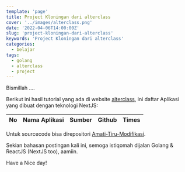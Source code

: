 ```yaml
---
template: 'page'
title: Project Kloningan dari alterclass
cover: '../images/alterclass.png'
date: '2022-04-06T14:00:00Z'
slug: 'project-kloningan-dari-alterclass'
keywords: 'Project Kloningan dari alterclass'
categories:
  - belajar
tags:
  - golang
  - alterclass
  - project
---
```


Bismillah ....

Berikut ini hasil tutorial yang ada di website [alterclass](https://alterclass.io/), ini daftar Aplikasi yang dibuat dengan teknologi NextJS:

| No  | Nama Aplikasi | Sumber | Github | Times |
| :-: | :-----------: | :----: | :----: | :---: |

Untuk sourcecode bisa direpositori [Amati-Tiru-Modifikasi](https://github.com/amati-tiru-modifikasi).

Sekian bahasan postingan kali ini, semoga istiqomah dijalan Golang & ReactJS (NextJS too), aamiin.

Have a Nice day!
